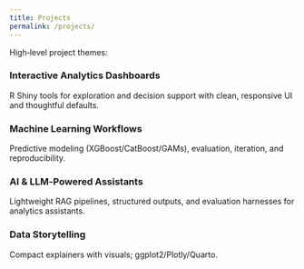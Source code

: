 ```yaml
---
title: Projects
permalink: /projects/
---
```



High‑level project themes:


### Interactive Analytics Dashboards
R Shiny tools for exploration and decision support with clean, responsive UI and thoughtful defaults.


### Machine Learning Workflows
Predictive modeling (XGBoost/CatBoost/GAMs), evaluation, iteration, and reproducibility.


### AI & LLM‑Powered Assistants
Lightweight RAG pipelines, structured outputs, and evaluation harnesses for analytics assistants.


### Data Storytelling
Compact explainers with visuals; ggplot2/Plotly/Quarto.